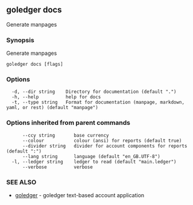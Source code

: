 ## goledger docs

Generate manpages

### Synopsis

Generate manpages

```
goledger docs [flags]
```

### Options

```
  -d, --dir string    Directory for documentation (default ".")
  -h, --help          help for docs
  -t, --type string   Format for documentation (manpage, markdown, yaml, or rest) (default "manpage")
```

### Options inherited from parent commands

```
      --ccy string       base currency
      --colour           colour (ansi) for reports (default true)
      --divider string   divider for account components for reports (default ":")
      --lang string      language (default "en_GB.UTF-8")
  -l, --ledger string    ledger to read (default "main.ledger")
      --verbose          verbose
```

### SEE ALSO

* [goledger](goledger.md)	 - goledger text-based account application

